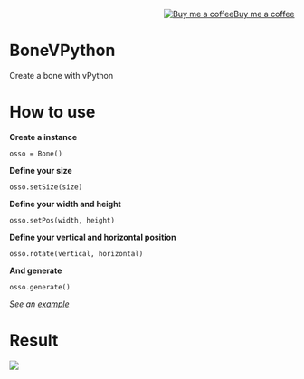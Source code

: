<p align="right"><a target="_blank" href="https://www.buymeacoffee.com/tgTlPhj"><img src="https://www.buymeacoffee.com/assets/img/BMC-btn-logo.svg" alt="Buy me a coffee">Buy me a coffee</a></p>

# BoneVPython

Create a bone with vPython 

# How to use

**Create a instance**

    osso = Bone()
    
**Define your size**

    osso.setSize(size)
    
**Define your width and height**

    osso.setPos(width, height)

**Define your vertical and horizontal position**

    osso.rotate(vertical, horizontal)
    
**And generate**

    osso.generate()
    
*See an [example](sample.py)*

# Result

<p><img src="https://raw.githubusercontent.com/wictorChaves/BoneVPython/master/Image/shape.png"></p>
